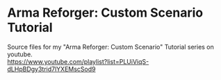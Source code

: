 # Arma Reforger: Custom Scenario Tutorial

Source files for my "Arma Reforger: Custom Scenario" Tutorial series on youtube.  
https://www.youtube.com/playlist?list=PLUiViqS-dLHpBDgy3trid7lYXEMscSod9


